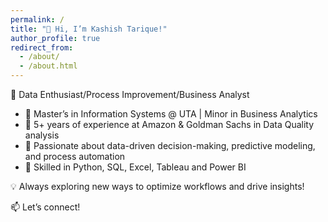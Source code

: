 ```yaml
---
permalink: /
title: "👋 Hi, I’m Kashish Tarique!"
author_profile: true
redirect_from: 
  - /about/
  - /about.html
--- 
```

🚀 Data Enthusiast/Process Improvement/Business Analyst

- 🔹 Master’s in Information Systems @ UTA | Minor in Business Analytics
- 🔹 5+ years of experience at Amazon & Goldman Sachs in Data Quality analysis
- 🔹 Passionate about data-driven decision-making, predictive modeling, and process automation
- 🔹 Skilled in Python, SQL, Excel, Tableau and Power BI

💡 Always exploring new ways to optimize workflows and drive insights!

📫 Let’s connect!
